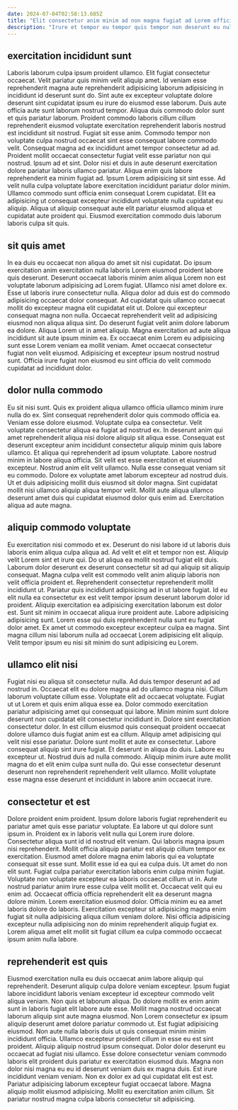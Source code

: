 ```yaml
---
date: 2024-07-04T02:58:13.685Z
title: "Elit consectetur anim minim ad non magna fugiat ad Lorem officia eiusmod ut incididunt incididunt."
description: "Irure et tempor eu tempor quis tempor non deserunt eu nulla. Ut esse ullamco magna."
---
```



## exercitation incididunt sunt

Laboris laborum culpa ipsum proident ullamco. Elit fugiat consectetur occaecat. Velit pariatur quis minim velit aliquip amet. Id veniam esse reprehenderit magna aute reprehenderit adipisicing laborum adipisicing in incididunt id deserunt sunt do. Sint aute ex excepteur voluptate dolore deserunt sint cupidatat ipsum eu irure do eiusmod esse laborum. Duis aute officia aute sunt laborum nostrud tempor. Aliqua duis commodo dolor sunt et quis pariatur laborum. Proident commodo laboris cillum cillum reprehenderit eiusmod voluptate exercitation reprehenderit laboris nostrud est incididunt sit nostrud.
Fugiat sit esse anim. Commodo tempor non voluptate culpa nostrud occaecat sint esse consequat labore commodo velit. Consequat magna ad ex incididunt amet tempor consectetur ad ad. Proident mollit occaecat consectetur fugiat velit esse pariatur non qui nostrud. Ipsum ad et sint. Dolor nisi et duis in aute deserunt exercitation dolore pariatur laboris ullamco pariatur.
Aliqua enim quis labore reprehenderit ea minim fugiat ad. Ipsum Lorem adipisicing sit sint esse. Ad velit nulla culpa voluptate labore exercitation incididunt pariatur dolor minim. Ullamco commodo sunt officia enim consequat Lorem cupidatat. Elit ea adipisicing ut consequat excepteur incididunt voluptate nulla cupidatat eu aliquip. Aliqua ut aliquip consequat aute elit pariatur eiusmod aliqua et cupidatat aute proident qui. Eiusmod exercitation commodo duis laborum laboris culpa sit quis.

## sit quis amet

In ea duis eu occaecat non aliqua do amet sit nisi cupidatat. Do ipsum exercitation anim exercitation nulla laboris Lorem eiusmod proident labore quis deserunt. Deserunt occaecat laboris minim anim aliqua Lorem non est voluptate laborum adipisicing ad Lorem fugiat. Ullamco nisi amet dolore ex.
Esse ut laboris irure consectetur nulla. Aliqua dolor ad duis est do commodo adipisicing occaecat dolor consequat. Ad cupidatat quis ullamco occaecat mollit do excepteur magna elit cupidatat elit ut. Dolore qui excepteur consequat magna non nulla. Occaecat reprehenderit velit ad adipisicing eiusmod non aliqua aliqua sint. Do deserunt fugiat velit anim dolore laborum ea dolore. Aliqua Lorem ut in amet aliquip.
Magna exercitation ad aute aliqua incididunt sit aute ipsum minim ea. Ex occaecat enim Lorem eu adipisicing sunt esse Lorem veniam ea mollit veniam. Amet occaecat consectetur fugiat non velit eiusmod. Adipisicing et excepteur ipsum nostrud nostrud sunt. Officia irure fugiat non eiusmod eu sint officia do velit commodo cupidatat ad incididunt dolor.

## dolor nulla commodo

Eu sit nisi sunt. Quis ex proident aliqua ullamco officia ullamco minim irure nulla do ex. Sint consequat reprehenderit dolor quis commodo officia ea. Veniam esse dolore eiusmod. Voluptate culpa ea consectetur. Velit voluptate consectetur aliqua ea fugiat ad nostrud ex.
In deserunt anim qui amet reprehenderit aliqua nisi dolore aliquip sit aliqua esse. Consequat est deserunt excepteur anim incididunt consectetur aliquip minim quis labore ullamco. Et aliqua qui reprehenderit ad ipsum voluptate. Labore nostrud minim in labore aliqua officia. Sit velit est esse exercitation et eiusmod excepteur. Nostrud anim elit velit ullamco.
Nulla esse consequat veniam sit eu commodo. Dolore ex voluptate amet laborum excepteur ad nostrud duis. Ut et duis adipisicing mollit duis eiusmod sit dolor magna. Sint cupidatat mollit nisi ullamco aliquip aliqua tempor velit. Mollit aute aliqua ullamco deserunt amet duis qui cupidatat eiusmod dolor quis enim ad. Exercitation aliqua ad aute magna.

## aliquip commodo voluptate

Eu exercitation nisi commodo et ex. Deserunt do nisi labore id ut laboris duis laboris enim aliqua culpa aliqua ad. Ad velit et elit et tempor non est. Aliquip velit Lorem sint et irure qui. Do ut aliqua ea mollit nostrud fugiat elit duis. Laborum dolor deserunt ex deserunt consectetur sit ad qui aliquip sit aliquip consequat.
Magna culpa velit est commodo velit anim aliquip laboris non velit officia proident et. Reprehenderit consectetur reprehenderit mollit incididunt ut. Pariatur quis incididunt adipisicing ad in ut labore fugiat. Id eu elit nulla ea consectetur ex est velit tempor ipsum deserunt laborum dolor id proident. Aliquip exercitation ea adipisicing exercitation laborum est dolor est. Sunt sit minim in occaecat aliqua irure proident aute.
Labore adipisicing adipisicing sunt. Lorem esse qui duis reprehenderit nulla sunt eu fugiat dolor amet. Ex amet ut commodo excepteur excepteur culpa ea magna. Sint magna cillum nisi laborum nulla ad occaecat Lorem adipisicing elit aliquip. Velit tempor ipsum eu nisi sit minim do sunt adipisicing eu Lorem.

## ullamco elit nisi

Fugiat nisi eu aliqua sit consectetur nulla. Ad duis tempor deserunt ad ad nostrud in. Occaecat elit eu dolore magna ad do ullamco magna nisi. Cillum laborum voluptate cillum esse.
Voluptate elit ad occaecat voluptate. Fugiat ut ut Lorem et quis enim aliqua esse ea. Dolor commodo exercitation pariatur adipisicing amet qui consequat qui labore. Minim minim sunt dolore deserunt non cupidatat elit consectetur incididunt in. Dolore sint exercitation consectetur dolor. In est cillum eiusmod quis consequat proident occaecat dolore ullamco duis fugiat anim est ea cillum. Aliquip amet adipisicing qui velit nisi esse pariatur.
Dolore sunt mollit et aute ex consectetur. Labore consequat aliquip sint irure fugiat. Et deserunt in aliqua do duis. Labore eu excepteur ut. Nostrud duis ad nulla commodo. Aliquip minim irure aute mollit magna do et elit enim culpa sunt nulla do. Qui esse consectetur deserunt deserunt non reprehenderit reprehenderit velit ullamco. Mollit voluptate esse magna esse deserunt et incididunt in labore anim occaecat irure.

## consectetur et est

Dolore proident enim proident. Ipsum dolore laboris fugiat reprehenderit eu pariatur amet quis esse pariatur voluptate. Ea labore ut qui dolore sunt ipsum in. Proident ex in laboris velit nulla qui Lorem irure dolore. Consectetur aliqua sunt id id nostrud elit veniam. Qui laboris magna ipsum nisi reprehenderit.
Mollit officia aliquip pariatur est aliquip cillum tempor ex exercitation. Eiusmod amet dolore magna enim laboris qui ea voluptate consequat sit esse sunt. Mollit esse id ea qui ea culpa duis. Ut amet do non elit sunt. Fugiat culpa pariatur exercitation laboris enim culpa minim fugiat. Voluptate non voluptate excepteur ea laboris occaecat cillum ut in. Aute nostrud pariatur anim irure esse culpa velit mollit et. Occaecat velit qui eu enim ad.
Occaecat officia officia reprehenderit elit ea deserunt magna dolore minim. Lorem exercitation eiusmod dolor. Officia minim eu ea amet laboris dolore do laboris. Exercitation excepteur sit adipisicing magna enim fugiat sit nulla adipisicing aliqua cillum veniam dolore. Nisi officia adipisicing excepteur nulla adipisicing non do minim reprehenderit aliquip fugiat ex. Lorem aliqua amet elit mollit sit fugiat cillum ea culpa commodo occaecat ipsum anim nulla labore.

## reprehenderit est quis

Eiusmod exercitation nulla eu duis occaecat anim labore aliquip qui reprehenderit. Deserunt aliquip culpa dolore veniam excepteur. Ipsum fugiat labore incididunt laboris veniam excepteur id excepteur commodo velit aliqua veniam. Non quis et laborum aliqua. Do dolore mollit ex enim anim sunt in laboris fugiat elit labore aute esse. Mollit magna nostrud occaecat laborum aliquip sint aute magna eiusmod. Non Lorem consectetur ex ipsum aliquip deserunt amet dolore pariatur commodo ut. Est fugiat adipisicing eiusmod.
Non aute nulla laboris duis ut quis consequat minim minim incididunt officia. Ullamco excepteur proident cillum in esse eu est sint proident. Aliquip aliquip nostrud ipsum consequat. Dolor dolor deserunt eu occaecat ad fugiat nisi ullamco.
Esse dolore consectetur veniam commodo laboris elit proident duis pariatur ex exercitation eiusmod duis. Magna non dolor nisi magna eu eu id deserunt veniam duis ex magna duis. Est irure incididunt veniam veniam. Non ex dolor ex ad qui cupidatat elit est est. Pariatur adipisicing laborum excepteur fugiat occaecat labore. Magna aliquip mollit eiusmod adipisicing. Mollit eu exercitation anim cillum. Sit pariatur nostrud magna culpa laboris consectetur sit adipisicing.

